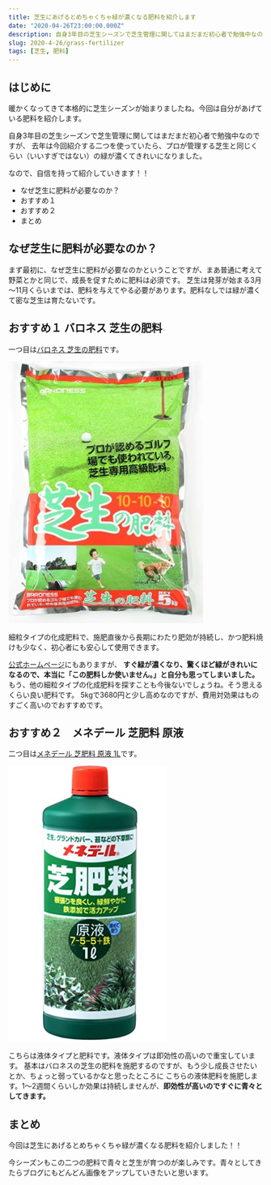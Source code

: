 ```yaml
---
title: 芝生にあげるとめちゃくちゃ緑が濃くなる肥料を紹介します
date: "2020-04-26T23:00:00.000Z"
description: 自身3年目の芝生シーズンで芝生管理に関してはまだまだ初心者で勉強中なのですが、去年は今回紹介する二つを使っていたら、プロが管理する芝生と同じくらい（いいすぎではない）の緑が濃くてきれいになりました。なので、自信を持って紹介していきます！！
slug: 2020-4-26/grass-fertilizer
tags: [芝生, 肥料]
---
```


## はじめに 

暖かくなってきて本格的に芝生シーズンが始まりましたね。今回は自分があげている肥料を紹介します。

自身3年目の芝生シーズンで芝生管理に関してはまだまだ初心者で勉強中なのですが、
去年は今回紹介する二つを使っていたら、プロが管理する芝生と同じくらい（いいすぎではない）の緑が濃くてきれいになりました。

なので、自信を持って紹介していきます！！

* なぜ芝生に肥料が必要なのか？
* おすすめ１
* おすすめ２
* まとめ

## なぜ芝生に肥料が必要なのか？

まず最初に、なぜ芝生に肥料が必要なのかということですが、まあ普通に考えて野菜とかと同じで、成長を促すために肥料は必須です。
芝生は発芽が始まる3月～11月くらいまでは、肥料を与えてやる必要があります。肥料なしでは緑が濃くて密な芝生は育たないです。

## おすすめ１ バロネス 芝生の肥料

一つ目は[バロネス 芝生の肥料](https://www.amazon.co.jp/dp/B0031VJP5Q)です。

![バロネス 芝生の肥料](img1.png)

細粒タイプの化成肥料で、施肥直後から長期にわたり肥効が持続し、かつ肥料焼けも少なく、初心者にも安心して使用できます。

[公式ホームページ](http://www.baroness-direct.com/fs/baroness/040308)にもありますが、
**すぐ緑が濃くなり、驚くほど緑がきれいになるので、本当に「この肥料しか使いません。」と自分も思ってしまいました。**
もう、他の細粒タイプの化成肥料を探すことも今後ないでしょうね。そう思えるくらい良い肥料です。
5kgで3680円と少し高めなのですが、費用対効果はものすごく高いのでおすすめです。

## おすすめ２　メネデール 芝肥料 原液

二つ目は[メネデール 芝肥料 原液 1L](https://www.amazon.co.jp/dp/B00337XS6K)です。

![メネデール 芝肥料 原液 1L](img2.png)

こちらは液体タイプと肥料です。液体タイプは即効性の高いので重宝しています。
基本はバロネスの芝生の肥料を施肥するのですが、もう少し成長させたいとか、ちょっと弱っているかなと思ったところに
こちらの液体肥料を施肥します。1～2週間くらいしか効果は持続しませんが、**即効性が高いのですぐに青々としてきます。**

## まとめ

今回は芝生にあげるとめちゃくちゃ緑が濃くなる肥料を紹介しました！！

今シーズンもこの二つの肥料で青々と芝生が育つのが楽しみです。青々としてきたらブログにもどんどん画像をアップしていきたいと思います。